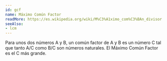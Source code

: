 ```yaml
---
id: gcf
name: Máximo Común Factor
readMore: https://es.wikipedia.org/wiki/M%C3%A1ximo_com%C3%BAn_divisor
seeAlso:
- lcm
---
```


Para unos dos números A y B, un común factor de A y B es un número C tal que tanto A/C como B/C son números naturales. El Máximo Común Factor es el C más grande.